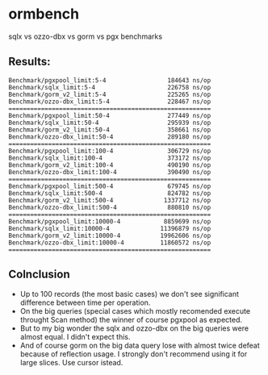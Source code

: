 # ormbench
sqlx vs ozzo-dbx vs gorm vs pgx benchmarks

## Results:
```
Benchmark/pgxpool_limit:5-4                 184643 ns/op
Benchmark/sqlx_limit:5-4                    226758 ns/op
Benchmark/gorm_v2_limit:5-4                 225265 ns/op
Benchmark/ozzo-dbx_limit:5-4                228467 ns/op
========================================================
Benchmark/pgxpool_limit:50-4                277449 ns/op
Benchmark/sqlx_limit:50-4                   295939 ns/op
Benchmark/gorm_v2_limit:50-4                358661 ns/op
Benchmark/ozzo-dbx_limit:50-4               289180 ns/op
========================================================
Benchmark/pgxpool_limit:100-4               306729 ns/op
Benchmark/sqlx_limit:100-4                  373172 ns/op
Benchmark/gorm_v2_limit:100-4               490190 ns/op
Benchmark/ozzo-dbx_limit:100-4              390490 ns/op
========================================================
Benchmark/pgxpool_limit:500-4               679745 ns/op
Benchmark/sqlx_limit:500-4                  824782 ns/op
Benchmark/gorm_v2_limit:500-4              1337712 ns/op
Benchmark/ozzo-dbx_limit:500-4              880810 ns/op
========================================================
Benchmark/pgxpool_limit:10000-4            8859699 ns/op
Benchmark/sqlx_limit:10000-4              11396879 ns/op
Benchmark/gorm_v2_limit:10000-4           19962606 ns/op
Benchmark/ozzo-dbx_limit:10000-4          11860572 ns/op
========================================================
```

## Colnclusion
* Up to 100 records (the most basic cases) we don't see significant difference between time per operation.
* On the big queries (special cases which mostly recomended execute throught Scan method) the winner of course pgxpool as expected.
* But to my big wonder the sqlx and ozzo-dbx on the big queries were almost equal. I didn't expect this. 
* And of course gorm on the big data query lose with almost twice defeat because of reflection usage. I strongly don't recommend using it for large slices. Use cursor istead.